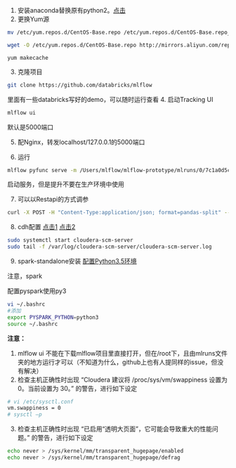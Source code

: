 1. 安装anaconda替换原有python2。[点击](https://blog.csdn.net/qq_36527339/article/details/81347353)
2. 更换Yum源
```bash
mv /etc/yum.repos.d/CentOS-Base.repo /etc/yum.repos.d/CentOS-Base.repo_bak
```
```bash
wget -O /etc/yum.repos.d/CentOS-Base.repo http://mirrors.aliyun.com/repo/Centos-7.repo
```
```shell
yum makecache
```
3. 克隆项目
```bash
git clone https://github.com/databricks/mlflow
```
里面有一些databricks写好的demo，可以随时运行查看
4. 启动Tracking UI
```bash
mlflow ui
```
默认是5000端口

5. 配Nginx，转发localhost/127.0.0.1的5000端口

6. 运行
```bash
mlflow pyfunc serve -m /Users/mlflow/mlflow-prototype/mlruns/0/7c1a0d5c42844dcdb8f5191146925174/artifacts/model -p 1234
```
启动服务，但是提升不要在生产环境中使用

7. 可以以Restapi的方式调参
```bash
curl -X POST -H "Content-Type:application/json; format=pandas-split" --data '{"columns":["alcohol", "chlorides", "citric acid", "density", "fixed acidity", "free sulfur dioxide", "pH", "residual sugar", "sulphates", "total sulfur dioxide", "volatile acidity"],"data":[[12.8, 0.029, 0.48, 0.98, 6.2, 29, 3.33, 1.2, 0.39, 75, 0.66]]}' http://127.0.0.1:1234/invocations
```

8. cdh配置
[点击1](https://www.jianshu.com/p/b9b8a6876402)
[点击2](https://www.jianshu.com/p/d2c524ec0d1b)
```bash
sudo systemctl start cloudera-scm-server
sudo tail -f /var/log/cloudera-scm-server/cloudera-scm-server.log
```

9. spark-standalone安装
[配置Python3.5环境](https://blog.csdn.net/qq_40816112/article/details/87262410)

注意，spark

配置pyspark使用py3
```bash
vi ~/.bashrc
#添加
export PYSPARK_PYTHON=python3
source ~/.bashrc
```


**注意：**
1. mlflow ui 不能在下载mlflow项目里直接打开，但在/root下，且由mlruns文件夹的地方运行才可以（不知道为什么，github上也有人提同样的issue，但没有解决）
2. 检查主机正确性时出现 “Cloudera 建议将 /proc/sys/vm/swappiness 设置为 0。当前设置为 30。” 的警告，进行如下设定
```bash
# vi /etc/sysctl.conf
vm.swappiness = 0
# sysctl –p
```
3. 检查主机正确性时出现 “已启用“透明大页面”，它可能会导致重大的性能问题。” 的警告，进行如下设定
```bash
echo never > /sys/kernel/mm/transparent_hugepage/enabled
echo never > /sys/kernel/mm/transparent_hugepage/defrag
```
